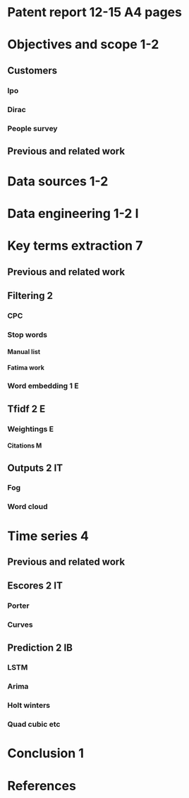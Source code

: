 # Patent report 12-15 A4 pages


# Objectives and scope 1-2
## Customers
### Ipo
### Dirac
### People survey
## Previous and related work
# Data sources 1-2
# Data engineering 1-2 I
# Key terms extraction 7
## Previous and related work
## Filtering 2
### CPC
### Stop words
#### Manual list
#### Fatima work
### Word embedding 1 E
## Tfidf 2 E
### Weightings E
#### Citations M
## Outputs 2 IT
### Fog
### Word cloud
# Time series 4
## Previous and related work
## Escores 2 IT
### Porter
### Curves
## Prediction 2 IB
### LSTM
### Arima
### Holt winters
### Quad cubic etc
# Conclusion 1
# References

